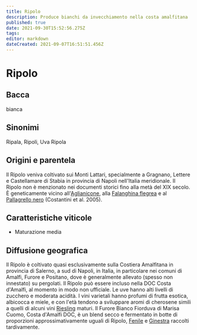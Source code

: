 ```yaml
---
title: Ripolo
description: Produce bianchi da invecchiamento nella costa amalfitana
published: true
date: 2021-09-30T15:52:56.275Z
tags: 
editor: markdown
dateCreated: 2021-09-07T16:51:51.456Z
---
```


# Ripolo

## Bacca
bianca

## Sinonimi

Ripala, Ripoli, Uva Ripola

## Origini e parentela

Il Ripolo veniva coltivato sui Monti Lattari, specialmente a Gragnano, Lettere e Castellamare di Stabia in provincia di Napoli nell'Italia meridionale. Il Ripolo non è menzionato nei documenti storici fino alla metà del XIX secolo. È geneticamente vicino all'[Aglianicone](/vitigni/Italia/bacca-nera/aglianicone), alla [Falanghina flegrea](/vitigni/Italia/bacca-bianca/falanghina-flegrea) e al [Pallagrello nero](/vitigni/Italia/bacca-nera/pallagrello-nero) (Costantini et al. 2005).

## Caratteristiche viticole

- Maturazione media

## Diffusione geografica

Il Ripolo è coltivato quasi esclusivamente sulla Costiera Amalfitana in provincia di Salerno, a sud di Napoli, in Italia, in particolare nei comuni di Amalfi, Furore e Positano, dove è generalmente allevato (spesso non innestato) su pergolati. Il Ripolo può essere incluso nella DOC Costa d'Amalfi, al momento in modo non ufficiale. Le uve hanno alti livelli di zucchero e moderata acidità. I vini varietali hanno profumi di frutta esotica, albicocca e miele, e con l'età tendono a sviluppare aromi di cherosene simili a quelli di alcuni vini [Riesling](/vitigni/Germania/bacca-bianca/riesling) maturi. Il Furore Bianco Fiorduva di Marisa Cuomo, Costa d'Amalfi DOC, è un blend secco e fermentato in botte di proporzioni approssimativamente uguali di Ripolo, [Fenile](/vitigni/Italia/bacca-bianca/fenile) e [Ginestra](/vitigni/Italia/bacca-bianca/ginestra) raccolti tardivamente.
